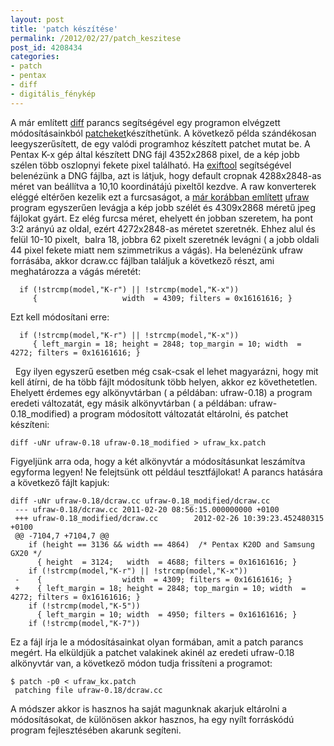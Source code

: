 ```yaml
---
layout: post
title: 'patch készítése'
permalink: /2012/02/27/patch_keszitese
post_id: 4208434
categories: 
- patch
- pentax
- diff
- digitális_fénykép
---
```


A már említett 
[diff](/2011/09/04/diff_1) parancs segítségével egy programon elvégzett módosításainkból 
[patcheket](http://hu.wikipedia.org/wiki/Patch)készíthetünk. A következő példa szándékosan leegyszerűsített, de egy valódi programhoz készített patchet mutat be. 
A Pentax K-x gép által készített DNG fájl 4352x2868 pixel, de a kép jobb szélen több oszlopnyi fekete pixel található. Ha 
[exiftool](/2010/05/14/exiftool) segítségével belenézünk a DNG fájlba, azt is látjuk, hogy default cropnak 4288x2848-as méret van beállítva a 10,10 koordinátájú pixeltől kezdve. A raw konverterek eléggé eltérően kezelik ezt a furcsaságot, a 
[már korábban említett](/2010/05/11/raw_konvertalasa_jpg_re) 
[ufraw](http://ufraw.sourceforge.net/) program egyszerűen levágja a kép jobb szélét és 4309x2868 méretű jpeg fájlokat gyárt. Ez elég furcsa méret, ehelyett én jobban szeretem, ha pont 3:2 arányú az oldal, ezért 4272x2848-as méretet szeretnék. Ehhez alul és felül 10-10 pixelt,  balra 18, jobbra 62 pixelt szeretnék levágni ( a jobb oldali 44 pixel fekete miatt nem szimmetrikus a vágás). 
Ha belenézünk ufraw forrásába, akkor dcraw.cc fájlban találjuk a következő részt, ami meghatározza a vágás méretét: 
```
  if (!strcmp(model,"K-r") || !strcmp(model,"K-x"))
     {                   width  = 4309; filters = 0x16161616; }
``` 
Ezt kell módosítani erre: 
```
  if (!strcmp(model,"K-r") || !strcmp(model,"K-x"))
     { left_margin = 18; height = 2848; top_margin = 10; width  = 4272; filters = 0x16161616; }
```
  
Egy ilyen egyszerű esetben még csak-csak el lehet magyarázni, hogy mit kell átírni, de ha több fájlt módosítunk több helyen, akkor ez követhetetlen. Ehelyett érdemes egy alkönyvtárban ( a példában: ufraw-0.18) a program eredeti változatát, egy másik alkönyvtárban ( a példában: ufraw-0.18_modified) a program módosított változatát eltárolni, és patchet készíteni: 
```
diff -uNr ufraw-0.18 ufraw-0.18_modified > ufraw_kx.patch
``` 
Figyeljünk arra oda, hogy a két alkönyvtár a módosításunkat leszámítva egyforma legyen! Ne felejtsünk ott például tesztfájlokat! A parancs hatására a következő fájlt kapjuk: 
```
diff -uNr ufraw-0.18/dcraw.cc ufraw-0.18_modified/dcraw.cc
 --- ufraw-0.18/dcraw.cc 2011-02-20 08:56:15.000000000 +0100
 +++ ufraw-0.18_modified/dcraw.cc        2012-02-26 10:39:23.452480315 +0100
 @@ -7104,7 +7104,7 @@
    if (height == 3136 && width == 4864)  /* Pentax K20D and Samsung GX20 */
      { height  = 3124;   width  = 4688; filters = 0x16161616; }
    if (!strcmp(model,"K-r") || !strcmp(model,"K-x"))
 -    {                  width  = 4309; filters = 0x16161616; }
 +    { left_margin = 18; height = 2848; top_margin = 10; width  = 4272; filters = 0x16161616; }
    if (!strcmp(model,"K-5"))
      { left_margin = 10; width  = 4950; filters = 0x16161616; }
    if (!strcmp(model,"K-7"))
```
 Ez a fájl írja le a módosításainkat olyan formában, amit a patch parancs megért. Ha elküldjük a patchet valakinek akinél az eredeti ufraw-0.18 alkönyvtár van, a következő módon tudja frissíteni a programot: 
```
$ patch -p0 < ufraw_kx.patch 
 patching file ufraw-0.18/dcraw.cc
``` 
A módszer akkor is hasznos ha saját magunknak akarjuk eltárolni a módosításokat, de különösen akkor hasznos, ha egy nyílt forráskódú program fejlesztésében akarunk segíteni.